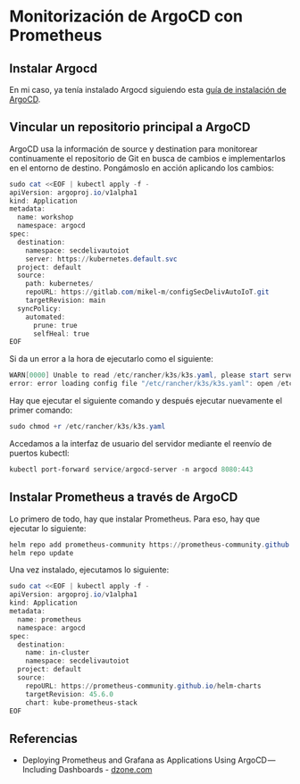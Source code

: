 # Monitorización de ArgoCD con Prometheus
## Instalar Argocd
En mi caso, ya tenía instalado Argocd siguiendo esta [guía de instalación de ArgoCD](https://github.com/sfl0r3nz05/SecDelivAutoIoT/blob/master/docs/apuntes/Comandos%20ArgoCD.md).

## Vincular un repositorio principal a ArgoCD
ArgoCD usa la información de source y destination para monitorear continuamente el repositorio de Git en busca de cambios e implementarlos en el entorno de destino. Pongámoslo en acción aplicando los cambios:
```powershell
sudo cat <<EOF | kubectl apply -f -
apiVersion: argoproj.io/v1alpha1
kind: Application
metadata:
  name: workshop
  namespace: argocd
spec:
  destination:
    namespace: secdelivautoiot
    server: https://kubernetes.default.svc
  project: default
  source:
    path: kubernetes/
    repoURL: https://gitlab.com/mikel-m/configSecDelivAutoIoT.git
    targetRevision: main
  syncPolicy:
    automated:
      prune: true
      selfHeal: true
EOF
```
Si da un error a la hora de ejecutarlo como el siguiente:
```powershell
WARN[0000] Unable to read /etc/rancher/k3s/k3s.yaml, please start server with --write-kubeconfig-mode to modify kube config permissions
error: error loading config file "/etc/rancher/k3s/k3s.yaml": open /etc/rancher/k3s/k3s.yaml: permission denied
```
Hay que ejecutar el siguiente comando y después ejecutar nuevamente el primer comando:
```powershell
sudo chmod +r /etc/rancher/k3s/k3s.yaml
```
Accedamos a la interfaz de usuario del servidor mediante el reenvío de puertos kubectl:
```powershell
kubectl port-forward service/argocd-server -n argocd 8080:443
```

## Instalar Prometheus a través de ArgoCD
Lo primero de todo, hay que instalar Prometheus. Para eso, hay que ejecutar lo siguiente:
```powershell
helm repo add prometheus-community https://prometheus-community.github.io/helm-charts
helm repo update
```

Una vez instalado, ejecutamos lo siguiente:
```powershell
sudo cat <<EOF | kubectl apply -f -
apiVersion: argoproj.io/v1alpha1
kind: Application
metadata:
  name: prometheus
  namespace: argocd
spec:
  destination:
    name: in-cluster
    namespace: secdelivautoiot
  project: default
  source:
    repoURL: https://prometheus-community.github.io/helm-charts
    targetRevision: 45.6.0
    chart: kube-prometheus-stack
EOF
```

## Referencias
- Deploying Prometheus and Grafana as Applications Using ArgoCD — Including Dashboards - [dzone.com](https://dzone.com/articles/deploying-prometheus-and-grafana-as-applications-u)
